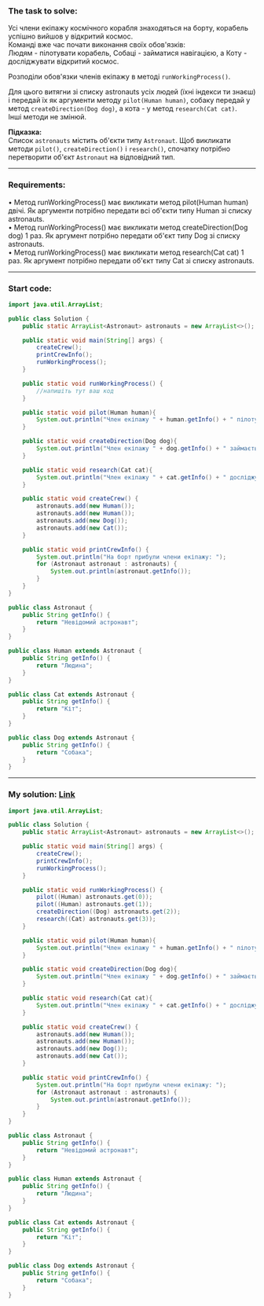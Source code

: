 ### **The task to solve:**  

Усі члени екіпажу космічного корабля знаходяться на борту, корабель успішно вийшов у відкритий космос.  
Команді вже час почати виконання своїх обов'язків:  
Людям - пілотувати корабель, Собаці - займатися навігацією, а Коту - досліджувати відкритий космос.

Розподіли обов'язки членів екіпажу в методі `runWorkingProcess()`.

Для цього витягни зі списку astronauts усіх людей (їхні індекси ти знаєш) і передай їх як аргументи методу `pilot(Human human)`, собаку передай у метод `createDirection(Dog dog)`, а кота - у метод `research(Cat cat)`.  
Інші методи не змінюй.

**Підказка:**  
Список `astronauts` містить об'єкти типу `Astronaut`. Щоб викликати методи `pilot()`, `createDirection()` і `research()`, спочатку потрібно перетворити об'єкт `Astronaut` на відповідний тип.

---

### **Requirements:**  

• Метод runWorkingProcess() має викликати метод pilot(Human human) двічі. Як аргументи потрібно передати всі об'єкти типу Human зі списку astronauts.  
• Метод runWorkingProcess() має викликати метод createDirection(Dog dog) 1 раз. Як аргумент потрібно передати об'єкт типу Dog зі списку astronauts.  
• Метод runWorkingProcess() має викликати метод research(Cat cat) 1 раз. Як аргумент потрібно передати об'єкт типу Cat зі списку astronauts.

---

### **Start code:**  

```java
import java.util.ArrayList;

public class Solution {
    public static ArrayList<Astronaut> astronauts = new ArrayList<>();

    public static void main(String[] args) {
        createCrew();
        printCrewInfo();  
        runWorkingProcess();
    }

    public static void runWorkingProcess() {
        //напишіть тут ваш код
    }

    public static void pilot(Human human){
        System.out.println("Член екіпажу " + human.getInfo() + " пілотує корабель.");
    }

    public static void createDirection(Dog dog){
        System.out.println("Член екіпажу " + dog.getInfo() + " займається створенням навігаційного маршруту.");
    }

    public static void research(Cat cat){
        System.out.println("Член екіпажу " + cat.getInfo() + " досліджує найближчі планети.");
    }

    public static void createCrew() {
        astronauts.add(new Human());
        astronauts.add(new Human());
        astronauts.add(new Dog());
        astronauts.add(new Cat());
    }

    public static void printCrewInfo() {
        System.out.println("На борт прибули члени екіпажу: ");
        for (Astronaut astronaut : astronauts) {
            System.out.println(astronaut.getInfo());
        }
    }
}
```

```java
public class Astronaut {
    public String getInfo() {
        return "Невідомий астронавт";
    }
}
```

```java
public class Human extends Astronaut {
    public String getInfo() {
        return "Людина";
    }
}
```

```java
public class Cat extends Astronaut {
    public String getInfo() {
        return "Кіт";
    }
}
```

```java
public class Dog extends Astronaut {
    public String getInfo() {
        return "Собака";
    }
}
```

---

### **My solution: [Link](./src/)**  

```java
import java.util.ArrayList;

public class Solution {
    public static ArrayList<Astronaut> astronauts = new ArrayList<>();

    public static void main(String[] args) {
        createCrew();
        printCrewInfo();  
        runWorkingProcess();
    }

    public static void runWorkingProcess() {
        pilot((Human) astronauts.get(0));
        pilot((Human) astronauts.get(1));
        createDirection((Dog) astronauts.get(2));
        research((Cat) astronauts.get(3));
    }

    public static void pilot(Human human){
        System.out.println("Член екіпажу " + human.getInfo() + " пілотує корабель.");
    }

    public static void createDirection(Dog dog){
        System.out.println("Член екіпажу " + dog.getInfo() + " займається створенням навігаційного маршруту.");
    }

    public static void research(Cat cat){
        System.out.println("Член екіпажу " + cat.getInfo() + " досліджує найближчі планети.");
    }

    public static void createCrew() {
        astronauts.add(new Human());
        astronauts.add(new Human());
        astronauts.add(new Dog());
        astronauts.add(new Cat());
    }

    public static void printCrewInfo() {
        System.out.println("На борт прибули члени екіпажу: ");
        for (Astronaut astronaut : astronauts) {
            System.out.println(astronaut.getInfo());
        }
    }
}
```

```java
public class Astronaut {
    public String getInfo() {
        return "Невідомий астронавт";
    }
}
```

```java
public class Human extends Astronaut {
    public String getInfo() {
        return "Людина";
    }
}
```

```java
public class Cat extends Astronaut {
    public String getInfo() {
        return "Кіт";
    }
}
```

```java
public class Dog extends Astronaut {
    public String getInfo() {
        return "Собака";
    }
}
```
